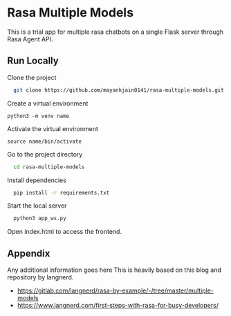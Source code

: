 
# Rasa Multiple Models

This is a trial app for multiple rasa chatbots on a single Flask server through Rasa Agent API.


## Run Locally

Clone the project

```bash
  git clone https://github.com/mayankjain0141/rasa-multiple-models.git
```

Create a virtual environment
```
python3 -m venv name
```
Activate the virtual environment
```
source name/bin/activate
```
Go to the project directory

```bash
  cd rasa-multiple-models
```
Install dependencies

```bash
  pip install -r requirements.txt
```

Start the local server

```bash
  python3 app_ws.py
```
Open index.html to access the frontend.
  
## Appendix

Any additional information goes here
This is heavily based on this blog and repository by langnerd.

* https://gitlab.com/langnerd/rasa-by-example/-/tree/master/multiple-models 
* https://www.langnerd.com/first-steps-with-rasa-for-busy-developers/



